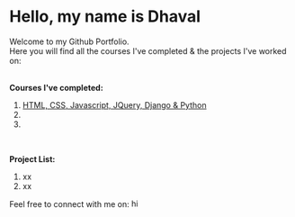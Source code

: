 <h1>Hello, my name is Dhaval</h1>
Welcome to my Github Portfolio. <br>
Here you will find all the courses I've completed & the projects I've worked on:<br><br>

<strong>Courses I've completed:</strong><br>
1. <a href="python-django-full-stack-web-developer-bootcamp">HTML, CSS, Javascript, JQuery, Django & Python</a>
2.
3.
<br>

 <strong>Project List:</strong>
 1. xx
 2. xx


Feel free to connect with me on: <a href="https://www.linkedin.com/in/hidhavaldesai/" target="blank"><img src="https://raw.githubusercontent.com/rahuldkjain/github-profile-readme-generator/master/src/images/icons/Social/linked-in-alt.svg" alt="hidhavaldesai-linkedin" height="15" width="20" /></a>


